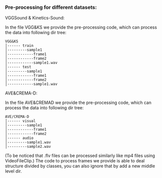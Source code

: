 ### Pre-processing for different datasets:

VGGSound & Kinetics-Sound:

In the file VGG&KS we provide the pre-processing code, which can process the data into following dir tree:
```
VGG&KS
│------ train
│---------sample1
│------------frame1
│------------frame2
│------------sample1.wav
│------ test
│---------sample1
│------------frame1
│------------frame2
│------------sample1.wav
```


AVE&CREMA-D:

In the file AVE&CREMAD we provide the pre-processing code, which can process the data into following dir tree:
```
AVE/CREMA-D
│------ visual
│---------sample1
│------------frame1
│------------frame2
│------ audio
│---------sample1.wav
│---------sample2.wav
```

(To be noticed that .flv files can be processed similarly like mp4 files using VideoFileClip.)
The code to process frames we provide is able to deal structure divided by classes, you can also ignore that by add a new middle level dir. 

